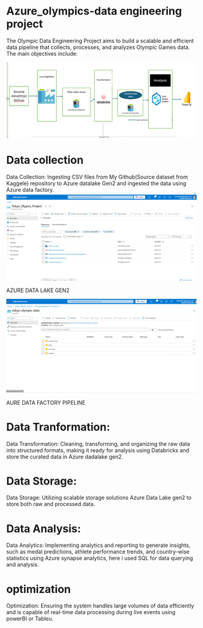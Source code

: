 # Azure_olympics-data engineering project

The Olympic Data Engineering Project aims to build a scalable and efficient data pipeline that collects, processes, and analyzes Olympic Games data. The main objectives include:

![Architecture](https://github.com/Manjusree-Azure/Azure_olympics-project/blob/main/Tokyo%20Olympics%20Architecture.png)

# Data collection

Data Collection: Ingesting CSV files from My Github(Source dataset from Kaggele) repository to Azure datalake Gen2 and ingested the data using Azure data factory.
![Resurce setup](https://github.com/Manjusree-Azure/Azure_olympics-project/blob/main/Resource%20setup_olympic.png)

AZURE DATA LAKE GEN2

![ADLGen2](https://github.com/Manjusree-Azure/Azure_olympics-project/blob/main/ADLGen2%20data_Olympic.png)

AURE DATA FACTORY PIPELINE




# Data Tranformation:

Data Transformation: Cleaning, transforming, and organizing the raw data into structured formats, making it ready for analysis using Databricks and store the curated data in Azure dadalake gen2.

# Data Storage:
Data Storage: Utilizing scalable storage solutions Azure Data Lake gen2 to store both raw and processed data.

# Data Analysis:
Data Analytics: Implementing analytics and reporting to generate insights, such as medal predictions, athlete performance trends, and country-wise statistics using Azure synapse analytics, here i used SQL for data querying and analysis.

# optimization
Optimization: Ensuring the system handles large volumes of data efficiently and is capable of real-time data processing during live events using powerBI or Tableu.


